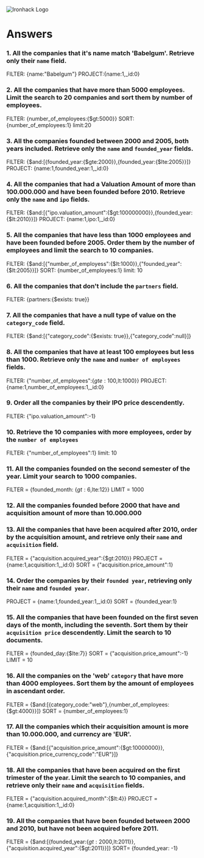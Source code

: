 ![Ironhack Logo](https://i.imgur.com/1QgrNNw.png)

# Answers

### 1. All the companies that it's name match 'Babelgum'. Retrieve only their `name` field.

<!-- Your Code Goes Here -->

FILTER: {name:"Babelgum"}
PROJECT:{name:1,_id:0}

### 2. All the companies that have more than 5000 employees. Limit the search to 20 companies and sort them by **number of employees**.

<!-- Your Code Goes Here -->

FILTER: {number_of_employees:{$gt:5000}}
SORT: {number_of_employees:1}
limit:20


### 3. All the companies founded between 2000 and 2005, both years included. Retrieve only the `name` and `founded_year` fields.

<!-- Your Code Goes Here -->

FILTER: {$and:[{founded_year:{$gte:2000}},{founded_year:{$lte:2005}}]}
PROJECT: {name:1,founded_year:1,_id:0}

### 4. All the companies that had a Valuation Amount of more than 100.000.000 and have been founded before 2010. Retrieve only the `name` and `ipo` fields.

<!-- Your Code Goes Here -->

FILTER: {$and:[{"ipo.valuation_amount":{$gt:100000000}},{founded_year:{$lt:2010}}]}
PROJECT: {name:1,ipo:1,_id:0}





### 5. All the companies that have less than 1000 employees and have been founded before 2005. Order them by the number of employees and limit the search to 10 companies.

<!-- Your Code Goes Here -->

FILTER: {$and:[{"number_of_employess":{$lt:1000}},{"founded_year":{$lt:2005}}]}
SORT:  {number_of_employees:1}
limit: 10


### 6. All the companies that don't include the `partners` field.

<!-- Your Code Goes Here -->


FILTER: {partners:{$exists: true}}

### 7. All the companies that have a null type of value on the `category_code` field.

<!-- Your Code Goes Here -->


FILTER: {$and:[{"category_code":{$exists: true}},{"category_code":null}]}


### 8. All the companies that have at least 100 employees but less than 1000. Retrieve only the `name` and `number of employees` fields.

<!-- Your Code Goes Here -->

FILTER: {"number_of_employees":{$gte: 100,$lt:1000}}
PROJECT: {name:1,number_of_employees:1,_id:0}


### 9. Order all the companies by their IPO price descendently.

<!-- Your Code Goes Here -->

FILTER: {"ipo.valuation_amount":-1}


### 10. Retrieve the 10 companies with more employees, order by the `number of employees`

<!-- Your Code Goes Here -->

FILTER: {"number_of_employees":1}
limit: 10


### 11. All the companies founded on the second semester of the year. Limit your search to 1000 companies.

<!-- Your Code Goes Here -->

FILTER = {founded_month: {$gt:6,$lte:12}}
LIMIT = 1000


<!-- ### 12. All the companies that have been 'deadpooled' after the third year. -->

<!-- Your Code Goes Here -->

### 12. All the companies founded before 2000 that have and acquisition amount of more than 10.000.000

<!-- Your Code Goes Here -->

### 13. All the companies that have been acquired after 2010, order by the acquisition amount, and retrieve only their `name` and `acquisition` field.

<!-- Your Code Goes Here -->

FILTER = {"acquisition.acquired_year":{$gt:2010}}
PROJECT = {name:1,acquisition:1,_id:0}
SORT = {"acquisition.price_amount":1}

### 14. Order the companies by their `founded year`, retrieving only their `name` and `founded year`.

<!-- Your Code Goes Here -->

PROJECT = {name:1,founded_year:1,_id:0}
SORT = {founded_year:1}

### 15. All the companies that have been founded on the first seven days of the month, including the seventh. Sort them by their `acquisition price` descendently. Limit the search to 10 documents.

<!-- Your Code Goes Here -->

FILTER = {founded_day:{$lte:7}}
SORT = {"acquisition.price_amount":-1}
LIMIT = 10


### 16. All the companies on the 'web' `category` that have more than 4000 employees. Sort them by the amount of employees in ascendant order.

<!-- Your Code Goes Here -->

FILTER = {$and:[{category_code:"web"},{number_of_employees:{$gt:4000}}]}
SORT = {number_of_employees:1}


### 17. All the companies which their acquisition amount is more than 10.000.000, and currency are 'EUR'.

<!-- Your Code Goes Here -->

FILTER = {$and:[{"acquisition.price_amount":{$gt:10000000}},{"acquisition.price_currency_code":"EUR"}]}


### 18. All the companies that have been acquired on the first trimester of the year. Limit the search to 10 companies, and retrieve only their `name` and `acquisition` fields.

<!-- Your Code Goes Here -->

FILTER = {"acquisition.acquired_month":{$lt:4}}
PROJECT = {name:1,acquisition:1,_id:0}


### 19. All the companies that have been founded between 2000 and 2010, but have not been acquired before 2011.

<!-- Your Code Goes Here -->

FILTER = {$and:[{founded_year:{$gt:2000,$lt:2011}},{"acquisition.acquired_year":{$gt:2011}}]}
SORT= {founded_year: -1}